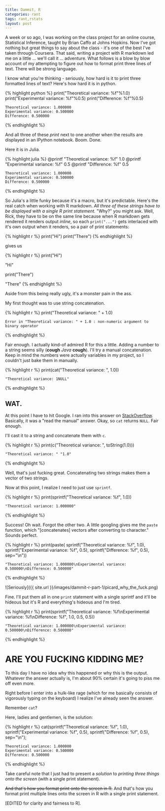 ```yaml
---
title: Dammit, R
categories: rant
tags: rant,rstats
layout: post
---
```


A week or so ago, I was working on the class project for an online course, Statistical Inference, taught by Brian Caffo at Johns Hopkins.
Now I've got nothing but great things to say about the class - it's one of the best I've taken through Coursera.
That said, writing a project with R markdown led me on a little ... we'll call it ... adventure.
What follows is a blow by blow account of my attempting to figure out how to format print three lines of text.
There will be strong language.

I know what you're thinking - seriously, how hard is it to print three formatted lines of text?
Here's how hard it is in python.

{% highlight python %}
print("Theoretical variance: %f"%1.0)
print("Experimental variance: %f"%0.5)
print("Difference: %f"%0.5)

    Theoretical variance: 1.000000
    Experimental variance: 0.500000
    Difference: 0.500000
{% endhighlight %}

And all three of these _print_ next to one another when the results are displayed in an IPython notebook.
Boom.
Done.

Here it is in Julia.

{% highlight julia %}
@printf "Theoretical variance: %f" 1.0
@printf "Experimental variance: %f" 0.5
@printf "Difference: %f" 0.5

    Theoretical variance: 1.000000
    Experimental variance: 0.500000
    Difference: 0.500000
{% endhighlight %}

So Julia's a little funky because it's a macro, but it's predictable.
Here's the real catch when working with R markdown.
_All three of these strings have to be displayed with a single R print statement._
"Why?" you might ask.
Well, Rick, they have to be on the same line because when R markdown gets rendered it renders output _inline_, so each `print("...")` gets interlaced with it's own output when it renders, so a pair of print statements:

{% highlight r %}
print("Hi")
print("There")
{% endhighlight %}

gives us

{% highlight r %}
print("Hi")

  "Hi"

print("There")

  "There"
{% endhighlight %}

Aside from this being really ugly, it's a monster pain in the ass.

My first thought was to use string concatenation.

{% highlight r %}
print("Theoretical variance: " + 1.0)

    Error in "Theoretical variance: " + 1.0 : non-numeric argument to binary operator
{% endhighlight %}


Fair enough.
I actually kind-of admired R for this a little.
Adding a number to a string seems silly (****cough**** _Java_ ****cough****).
I'll try a manual concatenation.
Keep in mind the numbers were actually variables in my project, so I couldn't just bake them in manually.

{% highlight r %}
print(cat("Theoretical variance: ", 1.0))

    "Theoretical variance: 1NULL"
{% endhighlight %}


WAT.
----

At this point I have to hit Google.
I ran into this answer on [StackOverflow](http://stackoverflow.com/questions/4055762/in-r-can-i-stop-printcat-from-returning-null-and-why-does-catfoo-ret).
Basically, it was a "read the manual" answer.
Okay, so `cat` returns `NULL`.
Fair enough.

I'll cast it to a string and concatenate them with `c`.

{% highlight r %}
print(c("Theoretical variance: ", toString(1.0)))

    "Theoretical variance: " "1.0"
{% endhighlight %}


Well, that's just fucking great.
Concatenating two strings makes them a vector of two strings.

Now at this point, I realize I need to just use `sprintf`.

{% highlight r %}
print(sprintf("Theoretical variance: %f", 1.0))

    "Theoretical variance: 1.000000"
{% endhighlight %}


Success!
Oh wait.
Forgot the other two.
A little googling gives me the `paste` function, which "[concatenates] vectors after converting to character."
Sounds perfect.

{% highlight r %}
print(paste(
  sprintf("Theoretical variance: %f", 1.0),
  sprintf("Experimental variance: %f", 0.5),
  sprintf("Difference: %f", 0.5),
  sep="\n"))

    "Theoretical variance: 1.000000\nExperimental variance: 0.500000\nDifference: 0.500000"
{% endhighlight %}


![Seriously]({{ site.url }}/images/dammit-r-part-1/picard_why_the_fuck.png)

Fine.
I'll put them all in one `print` statement with a single sprintf and it'll be hideous but it's R and everything's hideous and I'm tired.

{% highlight r %}
print(sprintf("Theoretical variance: %f\nExperimental variance: %f\nDifference: %f",
    1.0, 0.5, 0.5))

    "Theoretical variance: 1.000000\nExperimental variance: 0.500000\nDifference: 0.500000"
{% endhighlight %}

ARE YOU FUCKING KIDDING ME?
===========================

To this day I have no idea why this happened or why this is the output.
Whatever the answer actually is, I'm about 90% certain it's going to piss me off even more.

Right before I enter into a hulk-like rage (which for me basically consists of vigorously typing on the keyboard) I realize I've already seen the answer.

Remember `cat`?

Here, ladies and gentlemen, is the solution:

{% highlight r %}
cat(sprintf("Theoretical variance: %f", 1.0),
    sprintf("Experimental variance: %f", 0.5),
    sprintf("Difference: %f", 0.5),
    sep="\n");

    Theoretical variance: 1.000000
    Experimental variance: 0.500000
    Difference: 0.500000
{% endhighlight %}

Take careful note that I just had to present a _solution_ to _printing three things onto the screen_ (with a single print statement).


<s>And that's how you format print onto the screen in R.</s>
And that's how you format print multiple lines onto the screen in R with a single print statement.

[EDITED for clarity and fairness to R].
